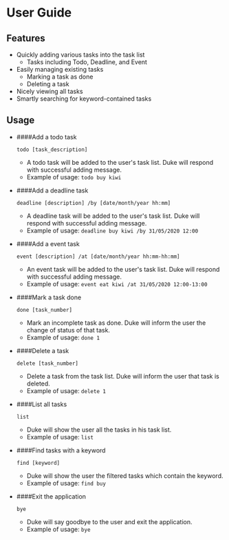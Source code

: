 # User Guide


## Features 
* Quickly adding various tasks into the task list
    * Tasks including Todo, Deadline, and Event
* Easily managing existing tasks
    * Marking a task as done
    * Deleting a task
* Nicely viewing all tasks
* Smartly searching for keyword-contained tasks

## Usage

* ####Add a todo task

    `todo [task_description]`
    * A todo task will be added to the user's task list. Duke will respond with successful adding message.
    * Example of usage: `todo buy kiwi`

* ####Add a deadline task

    `deadline [description] /by [date/month/year hh:mm]`
    * A deadline task will be added to the user's task list. Duke will respond with successful adding message.
    * Example of usage: `deadline buy kiwi /by 31/05/2020 12:00`
   
* ####Add a event task

    `event [description] /at [date/month/year hh:mm-hh:mm]`
    * An event task will be added to the user's task list. Duke will respond with successful adding message. 
    * Example of usage: `event eat kiwi /at 31/05/2020 12:00-13:00`
   
* ####Mark a task done

    `done [task_number]`
    * Mark an incomplete task as done. Duke will inform the user the change of status of that task.
    * Example of usage: `done 1`
    
* ####Delete a task

    `delete [task_number]`
    * Delete a task from the task list. Duke will inform the user that task is deleted.
    * Example of usage: `delete 1`

* ####List all tasks

    `list`
    * Duke will show the user all the tasks in his task list.
    * Example of usage: `list`
    
* ####Find tasks with a keyword

    `find [keyword]`
    * Duke will show the user the filtered tasks which contain the keyword.
    * Example of usage: `find buy`
    
* ####Exit the application

    `bye`
    * Duke will say goodbye to the user and exit the application.
    * Example of usage: `bye`

   